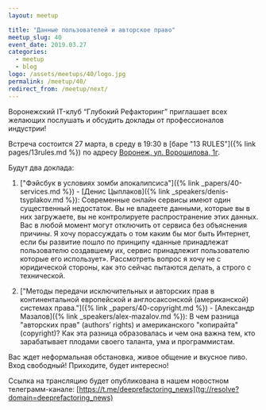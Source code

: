 ```yaml
---
layout: meetup

title: "Данные пользователей и авторское право"
meetup_slug: 40
event_date: 2019.03.27
categories:
  - meetup
  - blog
logo: /assets/meetups/40/logo.jpg
permalink: /meetup/40/
redirect_from: /meetup/next/
---
```


Воронежский IT-клуб “Глубокий Рефакторинг” приглашает всех желающих послушать и обсудить доклады от профессионалов индустрии!

Встреча состоится 27 марта, в среду в 19:30 в [баре "13 RULES"]({% link pages/13rules.md %}) по адресу [Воронеж, ул. Ворошилова, 1г](https://go.2gis.com/6mn3t).

Будут два доклада:

1. ["Фэйсбук в условиях зомби апокалипсиса"]({% link _papers/40-services.md %}) - [Денис Цыплаков]({% link _speakers/denis-tsyplakov.md %}): Современные онлайн сервисы имеют один существенный недостаток. Вы не владеете данными, которые вы в них загружаете, вы не контролируете распространение этих данных. Вас в любой момент могут отключить от сервиса без объяснения причины. Я хочу порассуждать о том каким бы мог быть Интернет, если бы развитие пошло по принципу «данные принадлежат пользователю создавшему их, сервис принадлежит пользователю которые его использует». Рассмотреть вопрос я хочу не с юридической стороны, как это сейчас пытаются делать, а строго с технической.

2. ["Методы передачи исключительных и авторских прав в континентальной европейской и англосаксонской (американской) системах права."]({% link _papers/40-copyright.md %}) - [Александр Мазалов]({% link _speakers/alex-mazalov.md %}): В чем разница "авторских прав" (authors’ rights) и американского "копирайта" (copyright)? Как эта разница образовалась и чем она важна тем, кто зарабатывает плодами своего таланта, ума и программистам.

Вас ждет неформальная обстановка, живое общение и вкусное пиво. Вход свободный! Приходите, будет интересно!

Ссылка на трансляцию будет опубликована в нашем новостном телеграмм-канале: [https://t.me/deeprefactoring_news](tg://resolve?domain=deeprefactoring_news)
